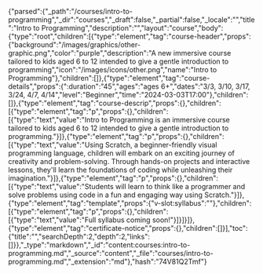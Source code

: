 {"parsed":{"_path":"/courses/intro-to-programming","_dir":"courses","_draft":false,"_partial":false,"_locale":"","title":"Intro to Programming","description":"","layout":"course","body":{"type":"root","children":[{"type":"element","tag":"course-header","props":{"background":"/images/graphics/other-graphic.png","color":"purple","description":"A new immersive course tailored to kids aged 6 to 12 intended to give a gentle introduction to programming","icon":"/images/icons/other.png","name":"Intro to Programming"},"children":[]},{"type":"element","tag":"course-details","props":{":duration":"45","ages":"ages 6+","dates":"3/3, 3/10, 3/17, 3/24, 4/7, 4/14","level":"Beginner","time":"2024-03-03T17:00"},"children":[]},{"type":"element","tag":"course-descrip","props":{},"children":[{"type":"element","tag":"p","props":{},"children":[{"type":"text","value":"Intro to Programming is an immersive course tailored to kids aged 6 to 12 intended to give a gentle introduction to programming."}]},{"type":"element","tag":"p","props":{},"children":[{"type":"text","value":"Using Scratch, a beginner-friendly visual programming language, children will embark on an exciting journey of creativity and problem-solving. Through hands-on projects and interactive lessons, they'll learn the foundations of coding while unleashing their imagination."}]},{"type":"element","tag":"p","props":{},"children":[{"type":"text","value":"Students will learn to think like a programmer and solve problems using code in a fun and engaging way using Scratch."}]},{"type":"element","tag":"template","props":{"v-slot:syllabus":""},"children":[{"type":"element","tag":"p","props":{},"children":[{"type":"text","value":"Full syllabus coming soon!"}]}]}]},{"type":"element","tag":"certificate-notice","props":{},"children":[]}],"toc":{"title":"","searchDepth":2,"depth":2,"links":[]}},"_type":"markdown","_id":"content:courses:intro-to-programming.md","_source":"content","_file":"courses/intro-to-programming.md","_extension":"md"},"hash":"74V81Q2Tmf"}